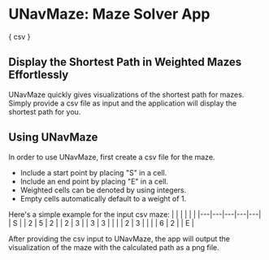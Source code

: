# UNavMaze: Maze Solver App
{ csv }
## Display the Shortest Path in Weighted Mazes Effortlessly
UNavMaze quickly gives visualizations of the shortest path for mazes. Simply provide a csv file as input and the application will display the shortest path for you.

## Using UNavMaze
In order to use UNavMaze, first create a csv file for the maze.
- Include a start point by placing "S" in a cell.
- Include an end point by placing "E" in a cell.
- Weighted cells can be denoted by using integers.
- Empty cells automatically default to a weight of 1.

Here's a simple example for the input csv maze:
|   |   |   |   |   |
|---|---|---|---|---|
| S |   | 2 | 5 | 2 |
| 2  | 3 |   | 3  |  3 |
|   |   | 2  | 3  |   |
|   | 6  | 2 |   | E |

After providing the csv input to UNavMaze, the app will output the visualization of the maze with the calculated path as a png file.
